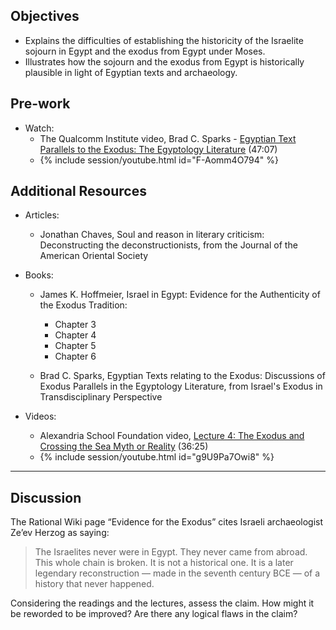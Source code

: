 ---
---

## Objectives

- Explains the difficulties of establishing the historicity of the Israelite sojourn in Egypt and the exodus from Egypt under Moses.
- Illustrates how the sojourn and the exodus from Egypt is historically plausible in light of Egyptian texts and archaeology.

## Pre-work

- Watch:
  - The Qualcomm Institute video, Brad C. Sparks - [Egyptian Text Parallels to the Exodus: The Egyptology Literature] (47:07)
  - {% include session/youtube.html id="F-Aomm4O794" %}

[Egyptian Text Parallels to the Exodus: The Egyptology Literature]: https://youtu.be/F-Aomm4O794

## Additional Resources

- Articles:
  - Jonathan Chaves, Soul and reason in literary criticism: Deconstructing the deconstructionists, from the Journal of the American Oriental Society

- Books:
  - James K. Hoffmeier, Israel in Egypt: Evidence for the Authenticity of the Exodus Tradition:
    - Chapter 3
    - Chapter 4
    - Chapter 5
    - Chapter 6

  - Brad C. Sparks, Egyptian Texts relating to the Exodus: Discussions of Exodus Parallels in the Egyptology Literature, from Israel's Exodus in Transdisciplinary Perspective

- Videos:
  - Alexandria School Foundation video, [Lecture 4: The Exodus and Crossing the Sea Myth or Reality] (36:25)
  - {% include session/youtube.html id="g9U9Pa7Owi8" %}

----

## Discussion

The Rational Wiki page “Evidence for the Exodus” cites Israeli archaeologist Ze’ev Herzog as saying:

> The Israelites never were in Egypt. They never came from abroad. This whole chain is broken. It is not a historical one. It is a later legendary reconstruction — made in the seventh century BCE — of a history that never happened.

Considering the readings and the lectures, assess the claim. How might it be reworded to be improved? Are there any logical flaws in the claim?

[Lecture 4: The Exodus and Crossing the Sea Myth or Reality]: https://youtu.be/g9U9Pa7Owi8
